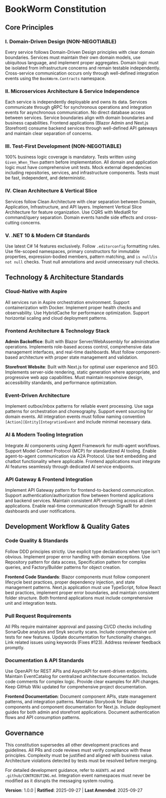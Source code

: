 # BookWorm Constitution

## Core Principles

### I. Domain-Driven Design (NON-NEGOTIABLE)

Every service follows Domain-Driven Design principles with clear domain boundaries. Services must maintain their own domain models, use ubiquitous language, and implement proper aggregates. Domain logic must be isolated from infrastructure concerns and remain testable independently. Cross-service communication occurs only through well-defined integration events using the `BookWorm.Contracts` namespace.

### II. Microservices Architecture & Service Independence

Each service is independently deployable and owns its data. Services communicate through gRPC for synchronous operations and integration events for asynchronous communication. No direct database access between services. Service boundaries align with domain boundaries and business capabilities. Frontend applications (Blazor Admin and Next.js Storefront) consume backend services through well-defined API gateways and maintain clear separation of concerns.

### III. Test-First Development (NON-NEGOTIABLE)

100% business logic coverage is mandatory. Tests written using `Given_When_Then` pattern before implementation. All domain and application logic must have comprehensive unit tests. Mock external dependencies including repositories, services, and infrastructure components. Tests must be fast, independent, and deterministic.

### IV. Clean Architecture & Vertical Slice

Services follow Clean Architecture with clear separation between Domain, Application, Infrastructure, and API layers. Implement Vertical Slice Architecture for feature organization. Use CQRS with MediatR for command/query separation. Domain events handle side effects and cross-cutting concerns.

### V. .NET 10 & Modern C# Standards

Use latest C# 14 features exclusively. Follow `.editorconfig` formatting rules. Use file-scoped namespaces, primary constructors for immutable properties, expression-bodied members, pattern matching, and `is null`/`is not null` checks. Trust null annotations and avoid unnecessary null checks.

## Technology & Architecture Standards

### Cloud-Native with Aspire

All services run in Aspire orchestration environment. Support containerization with Docker. Implement proper health checks and observability. Use HybridCache for performance optimization. Support horizontal scaling and cloud deployment patterns.

### Frontend Architecture & Technology Stack

**Admin Backoffice**: Built with Blazor Server/WebAssembly for administrative operations. Implements role-based access control, comprehensive data management interfaces, and real-time dashboards. Must follow component-based architecture with proper state management and validation.

**Storefront Website**: Built with Next.js for optimal user experience and SEO. Implements server-side rendering, static generation where appropriate, and progressive web app capabilities. Must maintain responsive design, accessibility standards, and performance optimization.

### Event-Driven Architecture

Implement outbox/inbox patterns for reliable event processing. Use saga patterns for orchestration and choreography. Support event sourcing for domain events. All integration events must follow naming convention `[Action][Entity]IntegrationEvent` and include minimal necessary data.

### AI & Modern Tooling Integration

Integrate AI components using Agent Framework for multi-agent workflows. Support Model Context Protocol (MCP) for standardized AI tooling. Enable agent-to-agent communication via A2A Protocol. Use text embedding and chatbot functionality where applicable. Frontend applications must integrate AI features seamlessly through dedicated AI service endpoints.

### API Gateway & Frontend Integration

Implement API Gateway pattern for frontend-to-backend communication. Support authentication/authorization flow between frontend applications and backend services. Maintain consistent API versioning across all client applications. Enable real-time communication through SignalR for admin dashboards and user notifications.

## Development Workflow & Quality Gates

### Code Quality & Standards

Follow DDD principles strictly. Use explicit type declarations when type isn't obvious. Implement proper error handling with domain exceptions. Use Repository pattern for data access, Specification pattern for complex queries, and Factory/Builder patterns for object creation.

**Frontend Code Standards**: Blazor components must follow component lifecycle best practices, proper dependency injection, and state management patterns. Next.js application must use TypeScript, follow React best practices, implement proper error boundaries, and maintain consistent folder structure. Both frontend applications must include comprehensive unit and integration tests.

### Pull Request Requirements

All PRs require maintainer approval and passing CI/CD checks including SonarQube analysis and Snyk security scans. Include comprehensive unit tests for new features. Update documentation for functionality changes. Link related issues using keywords (Fixes #123). Address reviewer feedback promptly.

### Documentation & API Standards

Use OpenAPI for REST APIs and AsyncAPI for event-driven endpoints. Maintain EventCatalog for centralized architecture documentation. Include code comments for complex logic. Provide clear examples for API changes. Keep GitHub Wiki updated for comprehensive project documentation.

**Frontend Documentation**: Document component APIs, state management patterns, and integration patterns. Maintain Storybook for Blazor components and component documentation for Next.js. Include deployment guides for both admin and storefront applications. Document authentication flows and API consumption patterns.

## Governance

This constitution supersedes all other development practices and guidelines. All PRs and code reviews must verify compliance with these principles. Complexity must be justified and aligned with business value. Architecture violations detected by tests must be resolved before merging.

For detailed development guidance, refer to `AGENTS.md` and `.github/CONTRIBUTING.md`. Integration event namespaces must never be modified as it disrupts the messaging system routing.

**Version**: 1.0.0 | **Ratified**: 2025-09-27 | **Last Amended**: 2025-09-27
